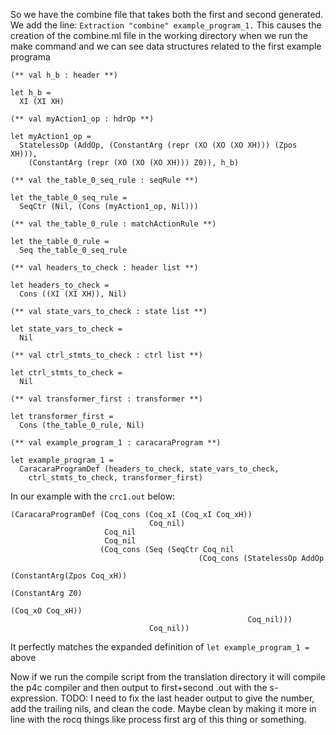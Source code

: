 So we have the combine file that takes both the first and second generated. We add the line:
`Extraction "combine" example_program_1.`
This causes the creation of the combine.ml file in the working directory when we run the make command and we can see data structures related to the first example programa


```
(** val h_b : header **)

let h_b =
  XI (XI XH)

(** val myAction1_op : hdrOp **)

let myAction1_op =
  StatelessOp (AddOp, (ConstantArg (repr (XO (XO (XO XH))) (Zpos XH))),
    (ConstantArg (repr (XO (XO (XO XH))) Z0)), h_b)

(** val the_table_0_seq_rule : seqRule **)

let the_table_0_seq_rule =
  SeqCtr (Nil, (Cons (myAction1_op, Nil)))

(** val the_table_0_rule : matchActionRule **)

let the_table_0_rule =
  Seq the_table_0_seq_rule

(** val headers_to_check : header list **)

let headers_to_check =
  Cons ((XI (XI XH)), Nil)

(** val state_vars_to_check : state list **)

let state_vars_to_check =
  Nil

(** val ctrl_stmts_to_check : ctrl list **)

let ctrl_stmts_to_check =
  Nil

(** val transformer_first : transformer **)

let transformer_first =
  Cons (the_table_0_rule, Nil)

(** val example_program_1 : caracaraProgram **)

let example_program_1 =
  CaracaraProgramDef (headers_to_check, state_vars_to_check,
    ctrl_stmts_to_check, transformer_first)
```


In our example with the `crc1.out` below:
```
(CaracaraProgramDef (Coq_cons (Coq_xI (Coq_xI Coq_xH))
                               Coq_nil)
                     Coq_nil
                     Coq_nil
                    (Coq_cons (Seq (SeqCtr Coq_nil
                                          (Coq_cons (StatelessOp AddOp
                                                                (ConstantArg(Zpos Coq_xH))
                                                                (ConstantArg Z0)
                                                                (Coq_xO Coq_xH))
                                                     Coq_nil)))
                               Coq_nil))
```
It perfectly matches the expanded definition of `let example_program_1 =` above

Now if we run the compile script from the translation directory it will compile the p4c compiler and then output to first+second .out with the s-expression.
TODO: I need to fix the last header output to give the number, add the trailing nils, and clean the code. Maybe clean by making it more in line with the rocq things like process first arg of this thing or something.